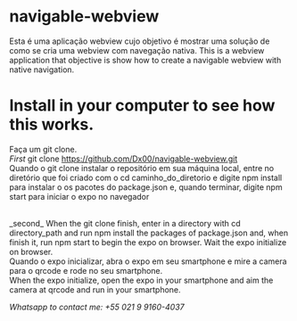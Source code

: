 # navigable-webview
Esta é uma aplicação webview cujo objetivo é mostrar uma solução de como se cria uma webview com navegação nativa.
This is a webview application that objective is show how to create a navigable webview with native navigation.

# Install in your computer to see how this works. 

Faça um git clone.
<br />
_First_ git clone https://github.com/Dx00/navigable-webview.git
<br />
Quando o git clone instalar o repositório em sua máquina local, entre no diretório que foi criado com o cd caminho_do_diretorio e digite npm install para instalar o
os pacotes do package.json e, quando terminar, digite npm start para iniciar o expo no navegador

<br />
_second_ When the git clone finish, enter in a directory with cd directory_path and run npm install the packages of package.json and, when finish it, run npm start to begin the expo on browser. Wait the expo initialize on browser.
<br />
Quando o expo inicializar, abra o expo em seu smartphone e mire a camera para o qrcode e rode no seu smartphone.
<br />
When the expo initialize, open the expo in your smartphone and aim the camera at qrcode and run in your smartphone.
 
 _Whatsapp to contact me: +55 021 9 9160-4037_
